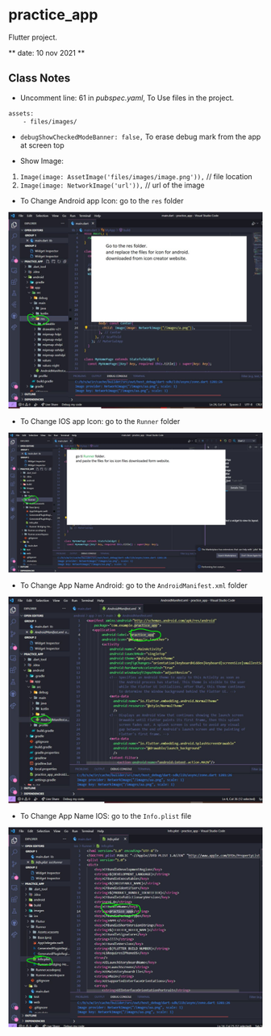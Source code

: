 # practice_app

Flutter project.

** date: 10 nov 2021 **
## Class Notes
 -  Uncomment line: 61 in *pubspec.yaml*, To Use files in the project.
```
assets:
    - files/images/
```
 -  `debugShowCheckedModeBanner: false,` To erase debug mark from the app at screen top

 -  Show Image:
 1.  `Image(image: AssetImage('files/images/image.png')),` // file location
 2.  `Image(image: NetworkImage('url')),` //  url of the image

 -  To Change Android app Icon: go to the `res` folder

![Change Icon Android](files/images/ChangeApp_IconAndroid.JPG)

 -  To Change IOS app Icon: go to the `Runner` folder

![Change Icon Android](files/images/ChangeApp_Icon_IOS.JPG)


 -  To Change App Name Android: go to the `AndroidManifest.xml` folder

![Change App Name Android](files/images/ChangeAppNameAndroid.JPG)

 -  To Change App Name IOS: go to the `Info.plist` file

![Change App Name IOS](files/images/ChangeAppNameIOS.JPG)

